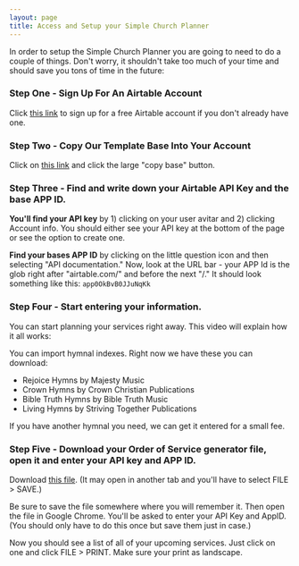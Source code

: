 ```yaml
---
layout: page
title: Access and Setup your Simple Church Planner
---
```


In order to setup the Simple Church Planner you are going to need to do a couple of things.  Don't worry, it shouldn't take too much of your time and should save you tons of time in the future:

### Step One - Sign Up For An Airtable Account

Click [this link](https://airtable.com/invite/r/MW9nJ7HK) to sign up for a free Airtable account if you don't already have one. 

### Step Two - Copy Our Template Base Into Your Account

Click on [this link](#) and click the large "copy base" button.

### Step Three - Find and write down your Airtable API Key and the base APP ID.

**You'll find your API key** by 1) clicking on your user avitar and  2) clicking Account info.  You should either see your API key at the bottom of the page or see the option to create one.

**Find your bases APP ID** by clicking on the little question icon and then selecting "API documentation."  Now, look at the URL bar - your APP Id is the glob right after "airtable.com/" and before the next "/."  It should look something like this: `app0OkBvB0JJuNqKk`


### Step Four - Start entering your information.

You can start planning your services right away.  This video will explain how it all works:

You can import hymnal indexes.  Right now we have these you can download:

* Rejoice Hymns by Majesty Music
* Crown Hymns by Crown Christian Publications
* Bible Truth Hymns by Bible Truth Music
* Living Hymns by Striving Together Publications

If you have another hymnal you need, we can get it entered for a small fee.

### Step Five - Download your Order of Service generator file, open it and enter your API key and APP ID.

Download [this file](#). (It may open in another tab and you'll have to select FILE > SAVE.) 

Be sure to save the file somewhere where you will remember it.  Then open the file in Google Chrome.  You'll be asked to enter your API Key and AppID.  (You should only have to do this once but save them just in case.)  

Now you should see a list of all of your upcoming services.  Just click on one and click FILE > PRINT.  Make sure your print as landscape.


